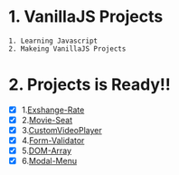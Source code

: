 # 1. VanillaJS Projects

    1. Learning Javascript
    2. Makeing VanillaJS Projects

# 2. Projects is Ready!!

- [x] 1.[Exshange-Rate]()
- [x] 2.[Movie-Seat]()
- [x] 3.[CustomVideoPlayer]()
- [x] 4.[Form-Validator]()
- [x] 5.[DOM-Array]()
- [x] 6.[Modal-Menu]()